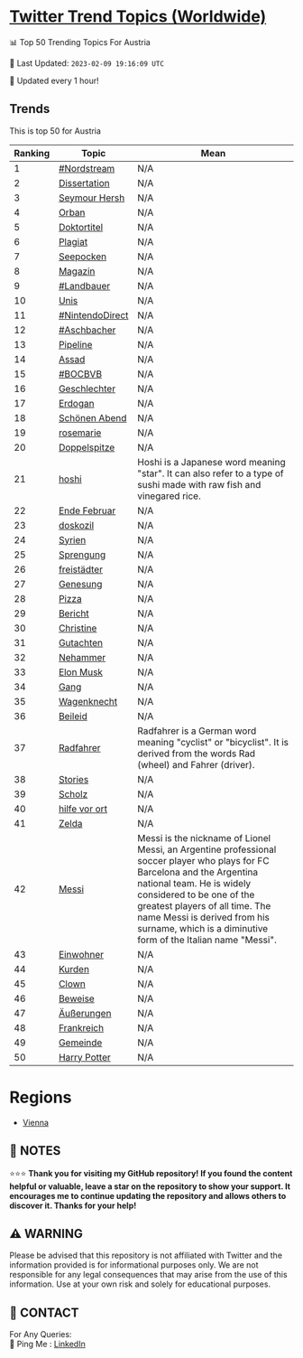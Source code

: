 [Twitter Trend Topics (Worldwide)](https://github.com/ErcinDedeoglu/Twitter-Trend-Topics)
==========


📊 Top 50 Trending Topics For Austria

📆 Last Updated: `2023-02-09 19:16:09 UTC`

🔧 Updated every 1 hour!


## Trends

This is top 50 for Austria

| Ranking | Topic | Mean |
| ------- | ------------ | ------------ |
| 1 | [#Nordstream](http://twitter.com/search?q=%23Nordstream) | N/A |
| 2 | [Dissertation](http://twitter.com/search?q=Dissertation) | N/A |
| 3 | [Seymour Hersh](http://twitter.com/search?q=Seymour+Hersh) | N/A |
| 4 | [Orban](http://twitter.com/search?q=Orban) | N/A |
| 5 | [Doktortitel](http://twitter.com/search?q=Doktortitel) | N/A |
| 6 | [Plagiat](http://twitter.com/search?q=Plagiat) | N/A |
| 7 | [Seepocken](http://twitter.com/search?q=Seepocken) | N/A |
| 8 | [Magazin](http://twitter.com/search?q=Magazin) | N/A |
| 9 | [#Landbauer](http://twitter.com/search?q=%23Landbauer) | N/A |
| 10 | [Unis](http://twitter.com/search?q=Unis) | N/A |
| 11 | [#NintendoDirect](http://twitter.com/search?q=%23NintendoDirect) | N/A |
| 12 | [#Aschbacher](http://twitter.com/search?q=%23Aschbacher) | N/A |
| 13 | [Pipeline](http://twitter.com/search?q=Pipeline) | N/A |
| 14 | [Assad](http://twitter.com/search?q=Assad) | N/A |
| 15 | [#BOCBVB](http://twitter.com/search?q=%23BOCBVB) | N/A |
| 16 | [Geschlechter](http://twitter.com/search?q=Geschlechter) | N/A |
| 17 | [Erdogan](http://twitter.com/search?q=Erdogan) | N/A |
| 18 | [Schönen Abend](http://twitter.com/search?q=Sch%c3%b6nen+Abend) | N/A |
| 19 | [rosemarie](http://twitter.com/search?q=rosemarie) | N/A |
| 20 | [Doppelspitze](http://twitter.com/search?q=Doppelspitze) | N/A |
| 21 | [hoshi](http://twitter.com/search?q=hoshi) | Hoshi is a Japanese word meaning "star". It can also refer to a type of sushi made with raw fish and vinegared rice. |
| 22 | [Ende Februar](http://twitter.com/search?q=Ende+Februar) | N/A |
| 23 | [doskozil](http://twitter.com/search?q=doskozil) | N/A |
| 24 | [Syrien](http://twitter.com/search?q=Syrien) | N/A |
| 25 | [Sprengung](http://twitter.com/search?q=Sprengung) | N/A |
| 26 | [freistädter](http://twitter.com/search?q=freist%c3%a4dter) | N/A |
| 27 | [Genesung](http://twitter.com/search?q=Genesung) | N/A |
| 28 | [Pizza](http://twitter.com/search?q=Pizza) | N/A |
| 29 | [Bericht](http://twitter.com/search?q=Bericht) | N/A |
| 30 | [Christine](http://twitter.com/search?q=Christine) | N/A |
| 31 | [Gutachten](http://twitter.com/search?q=Gutachten) | N/A |
| 32 | [Nehammer](http://twitter.com/search?q=Nehammer) | N/A |
| 33 | [Elon Musk](http://twitter.com/search?q=Elon+Musk) | N/A |
| 34 | [Gang](http://twitter.com/search?q=Gang) | N/A |
| 35 | [Wagenknecht](http://twitter.com/search?q=Wagenknecht) | N/A |
| 36 | [Beileid](http://twitter.com/search?q=Beileid) | N/A |
| 37 | [Radfahrer](http://twitter.com/search?q=Radfahrer) | Radfahrer is a German word meaning "cyclist" or "bicyclist". It is derived from the words Rad (wheel) and Fahrer (driver). |
| 38 | [Stories](http://twitter.com/search?q=Stories) | N/A |
| 39 | [Scholz](http://twitter.com/search?q=Scholz) | N/A |
| 40 | [hilfe vor ort](http://twitter.com/search?q=hilfe+vor+ort) | N/A |
| 41 | [Zelda](http://twitter.com/search?q=Zelda) | N/A |
| 42 | [Messi](http://twitter.com/search?q=Messi) | Messi is the nickname of Lionel Messi, an Argentine professional soccer player who plays for FC Barcelona and the Argentina national team. He is widely considered to be one of the greatest players of all time. The name Messi is derived from his surname, which is a diminutive form of the Italian name "Messi". |
| 43 | [Einwohner](http://twitter.com/search?q=Einwohner) | N/A |
| 44 | [Kurden](http://twitter.com/search?q=Kurden) | N/A |
| 45 | [Clown](http://twitter.com/search?q=Clown) | N/A |
| 46 | [Beweise](http://twitter.com/search?q=Beweise) | N/A |
| 47 | [Äußerungen](http://twitter.com/search?q=%c3%84u%c3%9ferungen) | N/A |
| 48 | [Frankreich](http://twitter.com/search?q=Frankreich) | N/A |
| 49 | [Gemeinde](http://twitter.com/search?q=Gemeinde) | N/A |
| 50 | [Harry Potter](http://twitter.com/search?q=Harry+Potter) | N/A |



# Regions

* [Vienna](</Austria/Vienna.md>)



## 📝 NOTES

⭐⭐⭐ **Thank you for visiting my GitHub repository! If you found the content helpful or valuable, leave a star on the repository to show your support. It encourages me to continue updating the repository and allows others to discover it. Thanks for your help!**


## ⚠️ WARNING

Please be advised that this repository is not affiliated with Twitter and the information provided is for informational purposes only. We are not responsible for any legal consequences that may arise from the use of this information. Use at your own risk and solely for educational purposes.


## 📨 CONTACT

 For Any Queries:  
            🏓 Ping Me : [LinkedIn](https://www.linkedin.com/in/ercindedeoglu/)
